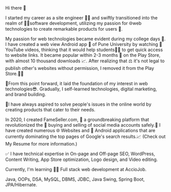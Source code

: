  Hi there 👋

I started my career as a site engineer 👷‍♂️ and swiftly transitioned into the realm of 🧑‍💻software development, utilizing my passion for 🌐web technologies to create remarkable products for users 👥.

My passion for web technologies became evident during my college days 🏫. I have created a web view Android app 📱 of Pune University by watching 🎦YouTube videos, thinking that it would help students🧑‍🎓 to get quick access to website links. It became popular within 2-3 months 📢 on the Play Store, with almost 10 thousand downloads 📈. After realizing that ⚖️ it's not legal to publish other's websites without permission, I removed it from the Play Store.😮‍💨

📌From this point forward, it laid the foundation of my interest in web technologies😎. Gradually, I self-learned technologies, digital marketing, and brand building.

🎯I have always aspired to solve people's issues in the online world by creating products that cater to their needs.

In 2020, I created FameSeller.com, 📑 a groundbreaking platform that revolutionized the 🛒 buying and selling of social media accounts safely.🤝
I have created numerous 🌐 Websites and 📱 Android applications that are currently dominating the top pages of Google's search results.📈 (Check out My Resume for more information.)

✅ I have technical expertise in On-page and Off-page SEO, WordPress, Content Writing, App Store optimization, Logo design, and Video editing.

Currently, I'm learning 🧑‍💻 Full stack web development at AccioJob.

Java, OOPs, DSA, MySQL, DBMS, JDBC, Java Swing, Spring Boot, JPA/Hibernate.
